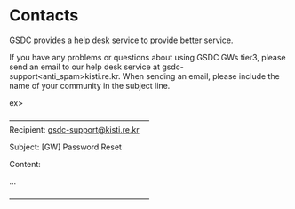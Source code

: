 # Contacts

GSDC provides a help desk service to provide better service.

If you have any problems or questions about using GSDC GWs tier3, please send an email to our help desk service at gsdc-support\<anti\_spam>kisti.re.kr. When sending an email, please include the name of your community in the subject line.



ex>

——————————————————\
Recipient: [gsdc-support@kisti.re.kr](mailto:gsdc-support@kisti.re.kr)&#x20;

Subject: \[GW] Password Reset&#x20;

Content:

&#x20;           ...   &#x20;

——————————————————
